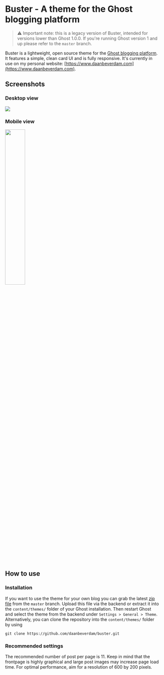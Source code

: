 # Buster - A theme for the Ghost blogging platform

> ⚠️ Important note: this is a legacy version of Buster, intended for versions lower than Ghost 1.0.0. If you're running Ghost version 1 and up please refer to the `master` branch.

Buster is a lightweight, open source theme for the [Ghost blogging platform](https://ghost.org/). It features a simple, clean card UI and is fully responsive. It's currently in use on my personal website: [https://www.daanbeverdam.com](https://www.daanbeverdam.com).

## Screenshots

### Desktop view

<img src="assets/images/buster-theme-for-ghost-desktop.png"></img>

### Mobile view

<img src="assets/images/buster-theme-for-ghost-mobile.png" width="36%"></img>

## How to use

### Installation

If you want to use the theme for your own blog you can grab the latest [zip file](https://github.com/daanbeverdam/buster/archive/master.zip) from the `master` branch. Upload this file via the backend or extract it into the `content/themes/` folder of your Ghost installation. Then restart Ghost and select the theme from the backend under `Settings > General > Theme`.
Alternatively, you can clone the repository into the `content/themes/` folder by using

```
git clone https://github.com/daanbeverdam/buster.git
```

### Recommended settings

The recommended number of post per page is 11. Keep in mind that the frontpage is highly graphical and large post images may increase page load time. For optimal performance, aim for a resolution of 600 by 200 pixels.
